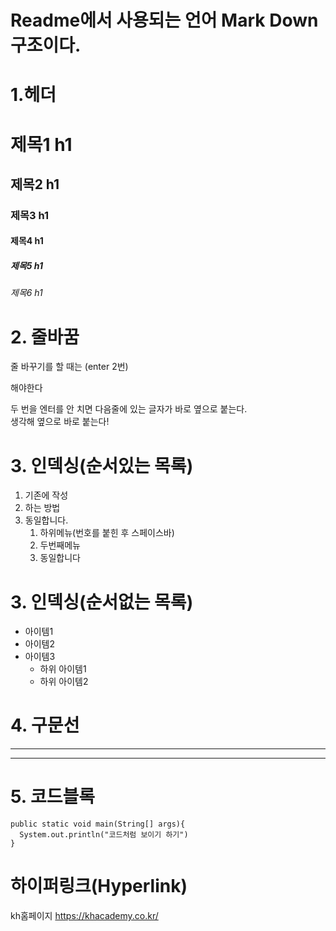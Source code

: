 # Readme에서 사용되는 언어 Mark Down 구조이다.
# 1.헤더
# 제목1 h1 
## 제목2 h1
### 제목3 h1
#### 제목4 h1
##### 제목5 h1
###### 제목6 h1
# 2. 줄바꿈
줄 바꾸기를 할 때는 (enter 2번)

해야한다


두 번을 엔터를 안 치면 다음줄에 있는 글자가 바로 옆으로 붙는다. <br> 생각해
옆으로 바로 붙는다!
# 3. 인덱싱(순서있는 목록)
1. 기존에 작성
2. 하는 방법
3. 동일합니다.
   1. 하위메뉴(번호를 붙힌 후 스페이스바)
   2. 두번째메뉴
   3. 동일합니다
# 3. 인덱싱(순서없는 목록)  
* 아이템1
* 아이템2
* 아이템3
  * 하위 아이템1
  * 하위 아이템2
# 4. 구문선
___
***
# 5. 코드블록
```
public static void main(String[] args){
  System.out.println("코드처럼 보이기 하기")
}
```

# 하이퍼링크(Hyperlink)
kh홈페이지 <https://khacademy.co.kr/>



















   

